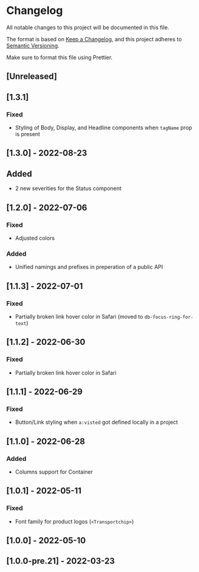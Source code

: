 # Changelog

All notable changes to this project will be documented in this file.

The format is based on [Keep a Changelog](https://keepachangelog.com/en/1.0.0/),
and this project adheres to [Semantic Versioning](https://semver.org/spec/v2.0.0.html).

Make sure to format this file using Prettier.

## [Unreleased]

## [1.3.1]

### Fixed

- Styling of Body, Display, and Headline components when `tagName` prop is present

## [1.3.0] - 2022-08-23

## Added

- 2 new severities for the Status component

## [1.2.0] - 2022-07-06

### Fixed

- Adjusted colors

### Added

- Unified namings and prefixes in preperation of a public API

## [1.1.3] - 2022-07-01

### Fixed

- Partially broken link hover color in Safari (moved to `db-focus-ring-for-text`)

## [1.1.2] - 2022-06-30

### Fixed

- Partially broken link hover color in Safari

## [1.1.1] - 2022-06-29

### Fixed

- Button/Link styling when `a:visted` got defined locally in a project

## [1.1.0] - 2022-06-28

### Added

- Columns support for Container

## [1.0.1] - 2022-05-11

### Fixed

- Font family for product logos (`<Transportchip>`)

## [1.0.0] - 2022-05-10

## [1.0.0-pre.21] - 2022-03-23

